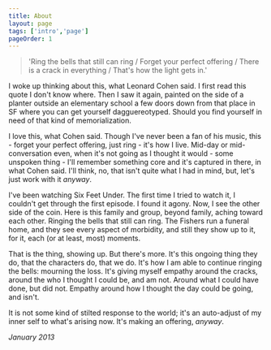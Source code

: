 ```yaml
---
title: About
layout: page
tags: ['intro','page']
pageOrder: 1
---
```


> 'Ring the bells
> that still can ring /
> Forget your perfect
> offering /
> There is a crack
> in everything /
> That's how the light
> gets in.'

I woke up thinking about this, what Leonard Cohen said. I first read this quote I don't know where. Then I saw it again, painted on the side of a planter outside an elementary school a few doors down from that place in SF where you can get yourself dagguereotyped. Should you find yourself in need of that kind of memorialization.

I love this, what Cohen said. Though I've never been a fan of his music, this - forget your perfect offering, just ring - it's how I live. Mid-day or mid-conversation even, when it's not going as I thought it would - some unspoken thing - I'll remember something core and it's captured in there, in what Cohen said. I'll think, no, that isn't quite what I had in mind, but, let's just work with it _anyway_.

I've been watching Six Feet Under. The first time I tried to watch it, I couldn't get through the first episode. I found it agony. Now, I see the other side of the coin. Here is this family and group, beyond family, aching toward each other. Ringing the bells that still can ring. The Fishers run a funeral home, and they see every aspect of morbidity, and still they show up to it, for it, each (or at least, most) moments.

That is the thing, showing up. But there's more. It's this ongoing thing they do, that the characters do, that we do. It's how I am able to continue ringing the bells: mourning the loss. It's giving myself empathy around the cracks, around the who I thought I could be, and am not. Around what I could have done, but did not. Empathy around how I thought the day could be going, and isn't.

It is not some kind of stilted response to the world; it's an auto-adjust of my inner self to what's arising now. It's making an offering, _anyway_.

_January 2013_